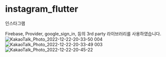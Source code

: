 # instagram_flutter
인스타그램

Firebase, Provider, google_sign_in, 등의 3rd party 라이브러리를 사용하였습니다.
![KakaoTalk_Photo_2022-12-22-20-33-50 004](https://user-images.githubusercontent.com/36468675/209127086-3d3b4f9d-c27e-41df-9c75-cbcf83b6b426.jpeg)
![KakaoTalk_Photo_2022-12-22-20-33-49 003](https://user-images.githubusercontent.com/36468675/209127091-2dec13cf-43f3-4e59-8309-ced324f4606c.jpeg)
![KakaoTalk_Photo_2022-12-22-20-45-22](https://user-images.githubusercontent.com/36468675/209127623-0adc6ea4-e6c8-4ba7-99d1-febbbb5d7e50.jpeg)
